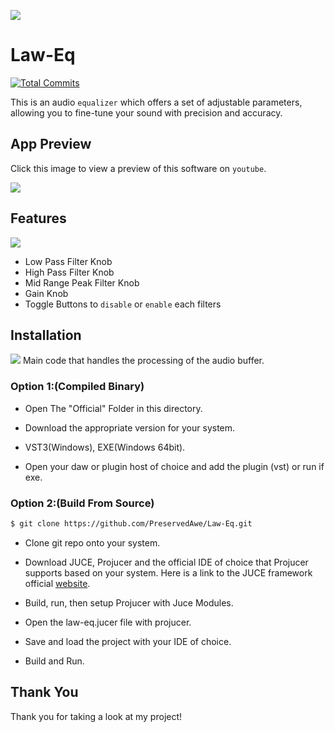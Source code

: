 ![](https://i.imgur.com/3dOucmz.png)

# Law-Eq
[![Total Commits](https://img.shields.io/github/commit-activity/t/PreservedAwe/Law-Eq?style=flat-square)](https://github.com/PreservedAwe/Law-Eq/graphs/commit-activity)

This is an audio `equalizer` which offers a set of adjustable parameters, allowing you to fine-tune your sound with precision and accuracy.

## App Preview

Click this image to view a preview of this software on `youtube`.

[![](http://img.youtube.com/vi/wl5U8oAbMsw/0.jpg)](https://www.youtube.com/watch?v=wl5U8oAbMsw)

## Features

![](https://i.imgur.com/DN1FP8k.gif)
- Low Pass Filter Knob
- High Pass Filter Knob
- Mid Range Peak Filter Knob
- Gain Knob
- Toggle Buttons to `disable` or `enable` each filters

## Installation
![](https://i.imgur.com/9bGX1tX.png)
Main code that handles the processing of the audio buffer.
### Option 1:(Compiled Binary)

- Open The "Official" Folder in this directory.

- Download the appropriate version for your system.

- VST3(Windows), EXE(Windows 64bit).

- Open your daw or plugin host of choice and add the plugin (vst) or run if exe.

### Option 2:(Build From Source)

```bash
$ git clone https://github.com/PreservedAwe/Law-Eq.git
```
- Clone git repo onto your system.

- Download JUCE, Projucer and the official IDE of choice that Projucer supports based on your system. Here is a link to the JUCE framework official [website](https://juce.com/get-juce/).

- Build, run, then setup Projucer with Juce Modules.

- Open the law-eq.jucer file with projucer.

- Save and load the project with your IDE of choice.

- Build and Run.

## Thank You

Thank you for taking a look at my project!